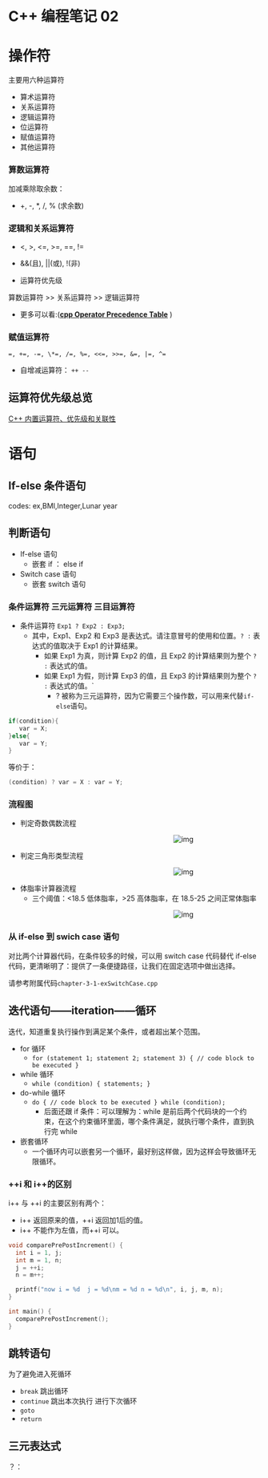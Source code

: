 # C++ 编程笔记 02

# 操作符

主要用六种运算符

- 算术运算符
- 关系运算符
- 逻辑运算符
- 位运算符
- 赋值运算符
- 其他运算符

### 算数运算符

加减乘除取余数：

- +, -, \*, /, % (求余数)

### 逻辑和关系运算符

- <, >, <=, >=, ==, !=

- &&(且), ||(或), !(非)

- 运算符优先级

算数运算符 >> 关系运算符 >> 逻辑运算符

- 更多可以看:([**cpp Operator Precedence Table**](https://en.cppreference.com/w/cpp/language/operator_precedence) )

### 赋值运算符

`=, +=, -=, \*=, /=, %=, <<=, >>=, &=, |=, ^=`

- 自增减运算符： `++ --`

## 运算符优先级总览

[C++ 内置运算符、优先级和关联性](https://docs.microsoft.com/zh-cn/cpp/cpp/cpp-built-in-operators-precedence-and-associativity?view=msvc-170)

# 语句

## If-else 条件语句

codes: ex,BMI,Integer,Lunar year

## 判断语句

- If-else 语句
  - 嵌套 if ： else if
- Switch case 语句
  - 嵌套 switch 语句


### 条件运算符 三元运算符 三目运算符

- 条件运算符 `Exp1 ? Exp2 : Exp3;`
  - 其中，Exp1、Exp2 和 Exp3 是表达式。请注意冒号的使用和位置。`? :` 表达式的值取决于 Exp1 的计算结果。
    - 如果 Exp1 为真，则计算 Exp2 的值，且 Exp2 的计算结果则为整个 `? :` 表达式的值。
    - 如果 Exp1 为假，则计算 Exp3 的值，且 Exp3 的计算结果则为整个 `? :` 表达式的值。`
      - ? 被称为三元运算符，因为它需要三个操作数，可以用来代替`if-else`语句。

```c++
if(condition){
   var = X;
}else{
   var = Y;
}
```

等价于：

```c++
(condition) ? var = X : var = Y;
```

### 流程图

- 判定奇数偶数流程

<div align = "center">
<div style="width:700px">

![img](./img/chapter-3-ifelseDIagram.png)

</div>
</div>

- 判定三角形类型流程

<div align = "center">
<div style="width:700px">

![img](img/chapter-3--Tri-ifelseDIagram.png)

</div>
</div>

- 体脂率计算器流程
  - 三个阈值：<18.5 低体脂率，>25 高体脂率，在 18.5-25 之间正常体脂率

<div align = "center">
<div style="width:700px">

![img](./img/BMI.jpg)

</div>
</div>

### 从 if-else 到 swich case 语句

对比两个计算器代码，在条件较多的时候，可以用 switch case 代码替代 if-else 代码，更清晰明了：提供了一条便捷路径，让我们在固定选项中做出选择。

请参考附属代码`chapter-3-1-exSwitchCase.cpp`

## 迭代语句——iteration——循环

迭代，知道重复执行操作到满足某个条件，或者超出某个范围。

- for 循环
  - `for (statement 1; statement 2; statement 3) { // code block to be executed }`
- while 循环
  - `while (condition) { statements; }`
- do-while 循环
  - `do { // code block to be executed } while (condition);`
    - 后面还跟 if 条件：可以理解为：while 是前后两个代码块的一个约束，在这个约束循环里面，哪个条件满足，就执行哪个条件，直到执行完 while
- 嵌套循环
  - 一个循环内可以嵌套另一个循环，最好别这样做，因为这样会导致循环无限循环。



### ++i 和 i++的区别


i++ 与 ++i 的主要区别有两个：

- i++ 返回原来的值，++i 返回加1后的值。
- i++ 不能作为左值，而++i 可以。




```cpp
void comparePrePostIncrement() {
  int i = 1, j;
  int m = 1, n;
  j = ++i;
  n = m++;

  printf("now i = %d  j = %d\nm = %d n = %d\n", i, j, m, n);
}

int main() {
  comparePrePostIncrement();
}

```



## 跳转语句

为了避免进入死循环

- `break` 跳出循环
- `continue` 跳出本次执行 进行下次循环
- `goto`
- `return`

## 三元表达式
？：
